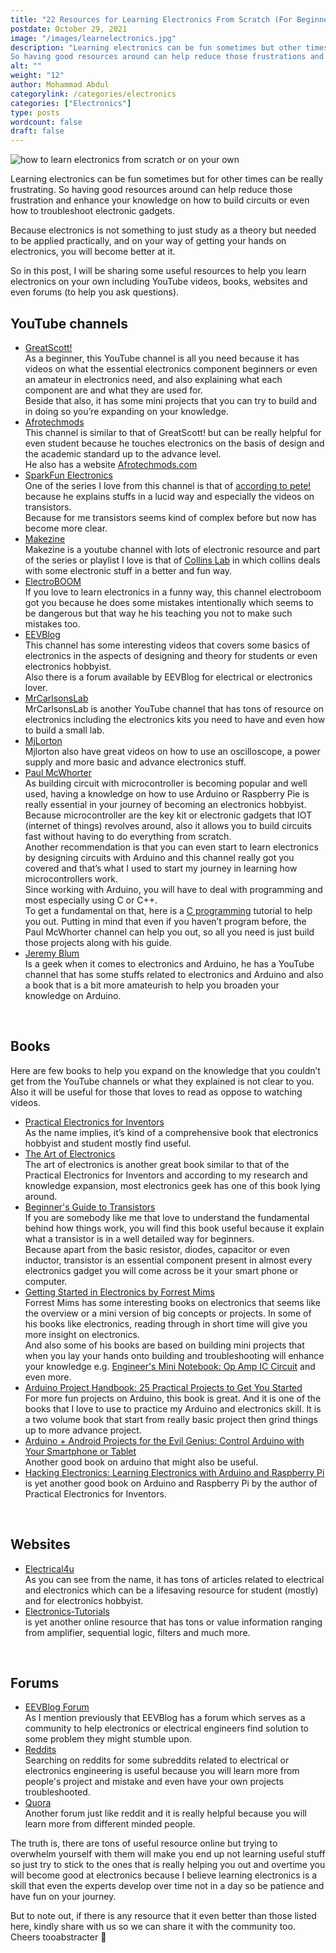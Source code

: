 ```yaml
---
title: "22 Resources for Learning Electronics From Scratch (For Beginners)"
postdate: October 29, 2021
image: "/images/learnelectronics.jpg"
description: "Learning electronics can be fun sometimes but other times can be really frustrating.
So having good resources around can help reduce those frustrations and enhance your knowledge on how to build circuits or even how to troubleshoot electronic gadgets."
alt: ""
weight: "12"
author: Mohammad Abdul
categorylink: /categories/electronics
categories: ["Electronics"]
type: posts
wordcount: false
draft: false
---
```


<img loading="lazy" src="/images/learnelectronics.jpg" alt="how to learn electronics from scratch or on your own">

Learning electronics can be fun sometimes but for other times can be really frustrating.
So having good resources around can help reduce those frustration and enhance your knowledge on how to build circuits or even how to troubleshoot electronic gadgets.

Because electronics is not something to just study as a theory but needed to be applied practically, and on your way of getting your hands on electronics, you will become better at it.

So in this post, I will be sharing some useful resources to help you learn electronics on your own including YouTube videos, books, websites and even forums (to help you ask questions).

## YouTube channels

<ul class="ul-in-post">

<li>
<a class="links-to-others" target="_blank" href="https://youtube.com/playlist?list=PLAROrg3NQn7cyu01HpOv5BWo217XWBZu0">GreatScott! </a>
<br>
As a beginner, this YouTube channel is all you need because it has videos on what the essential electronics component beginners or even an amateur in electronics need, and also explaining what each component are and what they are used for. 
<br>
Beside that also, it has some mini projects that you can try to build and in doing so you’re expanding on your knowledge.
</li>

<li>
<a class="links-to-others" target="_blank" href="https://www.youtube.com/channel/UCosnWgi3eorc1klEQ8pIgJQ">Afrotechmods</a>
<br>
This channel is similar to that of GreatScott! but can be really helpful for even student because he touches electronics on the basis of design and the academic standard up to the advance level.
<br>
He also has a website <a class="links-to-others" target="_blank" href="https://afrotechmods.com" target="_blank">Afrotechmods.com</a>
</li>

<li>
<a class="links-to-others" target="_blank" href="https://www.youtube.com/channel/UCKPLvnWhN1Qo51IDDZsmq1g">SparkFun Electronics </a>
<br>
One of the series I love from this channel is that of <a class="links-to-others" target="_blank" href="https://youtube.com/playlist?list=PL9EF3C374FD903ACE">according to pete!
</a> because he explains stuffs in a lucid way and especially the videos on transistors. 
<br>
Because for me transistors seems kind of complex before but now has become more clear.
</li>

<li>
<a class="links-to-others" target="_blank" href="https://www.youtube.com/c/MAKE/search?query=collins">Makezine</a>
<br>
Makezine is a youtube channel with lots of electronic resource and part of the series or playlist I love is that of <a class="links-to-others" target="_blank" href="https://www.youtube.com/watch?v=Kv7Y8nAOoFE">Collins Lab</a> in which collins deals with some electronic stuff in a better and fun way.
</li>

<li>
<a class="links-to-others" target="_blank" href="https://www.youtube.com/c/Electroboom/featured">ElectroBOOM </a>
<br>
If you love to learn electronics in a funny way, this channel electroboom got you because he does some mistakes intentionally which seems to be dangerous but that way he his teaching you not to make such mistakes too.
</li>

<li>
<a class="links-to-others" target="_blank" href="https://www.youtube.com/channel/UC2DjFE7Xf11URZqWBigcVOQ">EEVBlog </a>
<br>
This channel has some interesting videos that covers some basics of electronics in the aspects of designing and theory for students or even electronics hobbyist. 
<br>
Also there is a forum available by EEVBlog for electrical or electronics lover.
</li>

<li>
<a class="links-to-others" target="_blank" href="https://www.youtube.com/c/MrCarlsonsLab/featured
">MrCarlsonsLab </a>
<br>
MrCarlsonsLab is another YouTube channel that has tons of resource on electronics including the electronics kits you need to have and even how to build a small lab.
</li>

<li>
<a class="links-to-others" target="_blank" href="https://www.youtube.com/c/mjlorton/featured">MjLorton</a>
<br>
Mjlorton also have great videos on how to use an oscilloscope, a power supply and more basic and advance electronics stuff.
</li>

<li>
<a class="links-to-others" target="_blank" href="https://www.youtube.com/c/mcwhorpj/featured">Paul McWhorter </a>
<br>
As building circuit with microcontroller is becoming popular and well used, having a knowledge on how to use Arduino or Raspberry Pie is really essential in your journey of becoming an electronics hobbyist. 

<br>
Because microcontroller are the key kit or electronic gadgets that IOT (internet of things) revolves around, also it allows you to build circuits fast without having to do everything from scratch.

<br>
Another recommendation is that you can even start to learn electronics by designing circuits with Arduino and this channel really got you covered and that’s what I used to start my journey in learning how microcontrollers work.
<br>
Since working with Arduino, you will have to deal with programming and most especially using C or C++.
<br>
To get a fundamental on that, here is a <a class="links-to-others" target="_blank" href="https://www.youtube.com/watch?v=QO_Jlz1qpDw">C programming</a>  tutorial to help you out. Putting in mind that even if you haven’t program before, the Paul McWhorter channel can help you out, so all you need is just build those projects along with his guide.
</li>

<li>
<a class="links-to-others" target="_blank" href="https://www.youtube.com/sciguy14/featured">Jeremy Blum  </a>
<br>
Is a geek when it comes to electronics and Arduino, he has a YouTube channel that has some stuffs related to electronics and Arduino and also a book that is a bit more amateurish to help you broaden your knowledge on Arduino.</li>

</ul>
<br>

## Books

Here are few books to help you expand on the knowledge that you couldn’t get from the YouTube channels or what they explained is not clear to you. Also it will be useful for those that loves to read as oppose to watching videos.

<ul class="ul-in-post">

<li>
<a class="links-to-others" target="_blank" href="https://amzn.to/3vSf1bP">Practical Electronics for Inventors </a>
<br>
As the name implies, it’s kind of a comprehensive book that electronics hobbyist and student mostly find useful.
</li>

<li>
<a class="links-to-others" target="_blank" href="https://amzn.to/3Cukc47">The Art of Electronics</a>
<br>
The art of electronics is another great book similar to that of the Practical Electronics for Inventors and according to my research and knowledge expansion, most electronics geek has one of this book lying around.
</li>

<li>
<a class="links-to-others" target="_blank" href="https://amzn.to/3ErOk0B">Beginner's Guide to Transistors </a>
<br>
If you are somebody like me that love to understand the fundamental behind how things work, you will find this book useful because it explain what a transistor is in a well detailed way for beginners.
<br>
Because apart from the basic resistor, diodes, capacitor or even inductor, transistor is an essential component present in almost every electronics gadget you will come across be it your smart phone or computer.
</li>

<li>
<a class="links-to-others" target="_blank" href="https://amzn.to/3GuE9Kt">Getting Started in Electronics by Forrest Mims</a>
<br>
Forrest Mims has some interesting books on electronics that seems like the overview or a mini version of big concepts or projects. In some of his books like electronics, reading through in short time will give you more insight on electronics. 
<br>
And also some of his books are based on building mini projects that when you lay your hands onto building and troubleshooting will enhance your knowledge e.g.
	<a class="links-to-others" target="_blank" href="https://amzn.to/3pKtxkH">Engineer's Mini Notebook: Op Amp IC Circuit</a> and even more.
</li>

<li>
<a class="links-to-others" target="_blank" href="https://amzn.to/3GHXLLx">Arduino Project Handbook: 25 Practical Projects to Get You Started</a>
<br>
For more fun projects on Arduino, this book is great. And it is one of the books that I love to use to practice my Arduino and electronics skill. It is a two volume book that start from really basic project then grind things up to more advance project.

</li>

<li>
<a class="links-to-others" target="_blank" href="https://amzn.to/3BrS4NL">Arduino + Android Projects for the Evil Genius: Control Arduino with Your Smartphone or Tablet </a>
<br>
Another good book on arduino that might also be useful.
</li>

<li>
<a class="links-to-others" target="_blank" href="https://amzn.to/3bk3YOW">Hacking Electronics: Learning Electronics with Arduino and Raspberry Pi </a>
<br>
is yet another good book on Arduino and Raspberry Pi by the author of Practical Electronics for Inventors.
</li>

</ul>
<br>

## Websites

<ul class="ul-in-post">

<li>
<a class="links-to-others" target="_blank" href="https://www.electrical4u.com/">Electrical4u </a>
<br>
As you can see from the name, it has tons of articles related to electrical and electronics which can be a lifesaving resource for student (mostly) and for electronics hobbyist.
</li>

<li>
<a class="links-to-others" target="_blank" href="https://www.electronics-tutorials.ws/">Electronics-Tutorials </a>
<br>
is yet another online resource that has tons or value information ranging from amplifier, sequential logic, filters and much more.
</li>

</ul>
<br>

## Forums

<ul class="ul-in-post">

<li>
<a class="links-to-others" target="_blank" href="https://www.eevblog.com/forum/index.php">EEVBlog Forum </a>
<br>
As I mention previously that EEVBlog has a forum which serves as a community to help electronics or electrical engineers find solution to some problem they might stumble upon.
</li>

<li>
<a class="links-to-others" target="_blank" href="https://www.reddit.com/">Reddits </a>
<br>
Searching on reddits for some subreddits related to electrical or electronics engineering is useful because you will learn more from people's project and mistake and even have your own projects troubleshooted.
</li>

<li>
<a class="links-to-others" target="_blank" href="https://www.quora.com/">Quora </a>
<br>
Another forum just like reddit and it is really helpful because you will learn more from different minded people.
</li>

</ul>

The truth is, there are tons of useful resource online but trying to overwhelm yourself with them will make you end up not learning useful stuff so just try to stick to the ones that is really helping you out and overtime you will become good at electronics because I believe learning electronics is a skill that even the experts develop over time not in a day so be patience and have fun on your journey.

But to note out, if there is any resource that it even better than those listed here, kindly share with us so we can share it with the community too. Cheers tooabstracter :tada:
